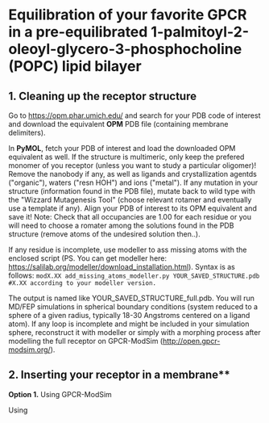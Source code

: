 # Equilibration of your favorite GPCR in a pre-equilibrated 1-palmitoyl-2-oleoyl-glycero-3-phosphocholine (POPC) lipid bilayer 

## **1. Cleaning up the receptor structure**

Go to https://opm.phar.umich.edu/ and search for your PDB code of interest and download the equivalent **OPM** PDB file (containing membrane delimiters). 

In **PyMOL**, fetch your PDB of interest and load the downloaded OPM equivalent as well. If the structure is multimeric, only keep the prefered monomer of you receptor (unless you want to study a particular oligomer)! Remove the nanobody if any, as well as ligands and crystallization agentds ("organic"), waters ("resn HOH") and ions ("metal"). If any mutation in your structure (information found in the PDB file), mutate back to wild type with the "Wizzard Mutagenesis Tool" (choose relevant rotamer and eventually use a template if any). Align your PDB of interest to its OPM equivalent and save it! 
Note: Check that all occupancies are 1.00 for each residue or you will need to choose a romater among the solutions found in the PDB structure (remove atoms of the undesired solution then..).

If any residue is incomplete, use modeller to ass missing atoms with the enclosed script (PS. You can get modeller here: https://salilab.org/modeller/download_installation.html). Syntax is as follows:
```modX.XX add_missing_atoms_modeller.py YOUR_SAVED_STRUCTURE.pdb #X.XX according to your modeller version.```

The output is named like YOUR_SAVED_STRUCTURE_full.pdb. You will run MD/FEP simulations in spherical boundary conditions (system reduced to a sphere of a given radius, typically 18-30 Angstroms centered on a ligand atom). If any loop is incomplete and might be included in your simulation sphere, reconstruct it with modeller or simply with a morphing process after modelling the full receptor on GPCR-ModSim (http://open.gpcr-modsim.org/).

## 2. Inserting your receptor in a membrane**

**Option 1.** Using GPCR-ModSim

Using 
